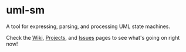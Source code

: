 # uml-sm
A tool for expressing, parsing, and processing UML state machines.

Check the [Wiki](https://github.com/r-chaves/uml-sm/wiki), [Projects](https://github.com/r-chaves/uml-sm/projects), and [Issues](https://github.com/r-chaves/uml-sm/issues) pages to see what's going on right now!
